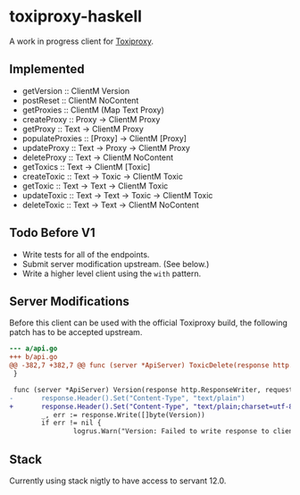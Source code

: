# toxiproxy-haskell

A work in progress client for [Toxiproxy](https://github.com/Shopify/toxiproxy).

## Implemented

- getVersion      :: ClientM Version
- postReset       :: ClientM NoContent
- getProxies      :: ClientM (Map Text Proxy)
- createProxy     :: Proxy -> ClientM Proxy
- getProxy        :: Text -> ClientM Proxy
- populateProxies :: [Proxy] -> ClientM [Proxy]
- updateProxy     :: Text -> Proxy -> ClientM Proxy
- deleteProxy     :: Text -> ClientM NoContent
- getToxics       :: Text -> ClientM [Toxic]
- createToxic     :: Text -> Toxic -> ClientM Toxic
- getToxic        :: Text -> Text -> ClientM Toxic
- updateToxic     :: Text -> Text -> Toxic -> ClientM Toxic
- deleteToxic     :: Text -> Text -> ClientM NoContent

## Todo Before V1

- Write tests for all of the endpoints.
- Submit server modification upstream. (See below.)
- Write a higher level client using the `with` pattern.

## Server Modifications

Before this client can be used with the official Toxiproxy build, the following patch has
to be accepted upstream.

````diff
--- a/api.go
+++ b/api.go
@@ -382,7 +382,7 @@ func (server *ApiServer) ToxicDelete(response http.ResponseWriter, request *http
 }

 func (server *ApiServer) Version(response http.ResponseWriter, request *http.Request) {
-       response.Header().Set("Content-Type", "text/plain")
+       response.Header().Set("Content-Type", "text/plain;charset=utf-8")
        _, err := response.Write([]byte(Version))
        if err != nil {
                logrus.Warn("Version: Failed to write response to client", err)
````

## Stack

Currently using stack nigtly to have access to servant 12.0.
